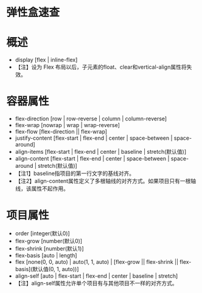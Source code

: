 # 弹性盒速查

<a name="rjk5T"></a>
# 概述


- display [flex | inline-flex]
- 【注】设为 Flex 布局以后，子元素的float、clear和vertical-align属性将失效。



<a name="n4PEa"></a>
# 容器属性


- flex-direction [row | row-reverse | column | column-reverse]
- flex-wrap [nowrap | wrap | wrap-reverse]
- flex-flow [flex-direction || flex-wrap]
- justify-content [flex-start | flex-end | center | space-between | space-around]
- align-items [flex-start | flex-end | center | baseline | stretch(默认值)]
- align-content [flex-start | flex-end | center | space-between | space-around | stretch(默认值)]
- 【注1】baseline指项目的第一行文字的基线对齐。
- 【注2】align-content属性定义了多根轴线的对齐方式。如果项目只有一根轴线，该属性不起作用。



<a name="roonp"></a>
# 项目属性


- order [integer(默认0)]
- flex-grow [number(默认0)]
- flex-shrink [number(默认1)]
- flex-basis [auto | length]
- flex [none(0, 0, auto) | auto(1, 1, auto) | [flex-grow || flex-shrink || flex-basis](默认值(0, 1, auto))]
- align-self [auto | flex-start | flex-end | center | baseline | stretch]
- 【注】align-self属性允许单个项目有与其他项目不一样的对齐方式。



